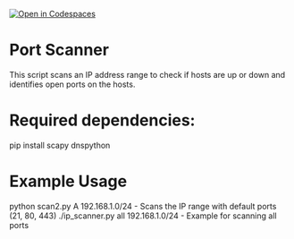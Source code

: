 [![Open in Codespaces](https://classroom.github.com/assets/launch-codespace-2972f46106e565e64193e422d61a12cf1da4916b45550586e14ef0a7c637dd04.svg)](https://classroom.github.com/open-in-codespaces?assignment_repo_id=18061391)

# Port Scanner
This script scans an IP address range to check if hosts are up or down and identifies open ports on the hosts.

# Required dependencies:
pip install scapy dnspython

# Example Usage
python scan2.py A 192.168.1.0/24 - Scans the IP range with default ports (21, 80, 443)
./ip_scanner.py all 192.168.1.0/24 - Example for scanning all ports
